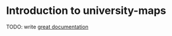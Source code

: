 # Introduction to university-maps

TODO: write [great documentation](http://jacobian.org/writing/what-to-write/)
